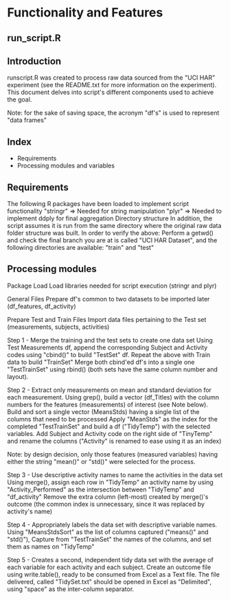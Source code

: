 # Functionality and Features

## run_script.R 

## Introduction

runscript.R was created to process raw data sourced from the "UCI HAR" experiment (see the README.txt for more information on the experiment).
This document delves into script's different components used to achieve the goal.

Note: for the sake of saving space, the acronym "df's" is used to represent "data frames"

## Index
+ Requirements
+ Processing modules and variables


## Requirements
The following R packages have been loaded to implement script functionality
"stringr" => Needed for string manipulation
"plyr" => Needed to implement ddply for final aggregation
Directory structure
In addition, the script assumes it is run from the same directory where the original raw data folder structure was built.
In order to verify the above:
Perform a getwd() and check the final branch you are at is called "UCI HAR Dataset", and the following directories are available: "train" and "test"

## Processing modules
Package Load
Load libraries needed for script execution (stringr and plyr)

General Files
Prepare df's common to two datasets to be imported later (df_features, df_activity)

Prepare Test and Train Files
Import data files pertaining to the Test set (measurements, subjects, activities)

Step 1 - Merge the training and the test sets to create one data set
Using Test Measurements df, append the corresponding Subject and Activity codes using "cbind()" to build "TestSet" df.
Repeat the above with Train data to build "TrainSet"
Merge both cbind'ed df's into a single one "TestTrainSet" using rbind() (both sets have the same column number and layout).

Step 2 - Extract only measurements on mean and standard deviation for each measurement.
Using grep(), build a vector (df_Titles) with the column numbers for the features (measurements) of interest (see Note below).
Build and sort a single vector (MeansStds) having a single list of the columns that need to be processed
Apply "MeanStds" as the index for the completed "TestTrainSet" and build a df ("TidyTemp") with the selected variables.
Add Subject and Activity code on the right side of "TinyTemp" and rename the columns ("Activity" is renamed to ease using it as an index)

Note: by design decision, only those features (measured variables) having either the string "mean()" or "std()" were selected for the process.

Step 3 - Use descriptive activity names to name the activities in the data set
Using merge(), assign each row in "TidyTemp" an activity name by using "Activity_Performed" as the intersection between "TidyTemp" and "df_activity"
Remove the extra column (left-most) created by merge()'s outcome (the common index is unnecessary, since it was replaced by activity's name) 

Step 4 - Appropriately labels the data set with descriptive variable names.
Using "MeansStdsSort" as the list of columns captured ("means()" and "std()"), 
Capture from "TestTrainSet" the names of the columns, and set them as names on "TidyTemp"

Step 5 - Creates a second, independent tidy data set with the average of each variable for each activity and each subject. 
Create an outcome file using write.table(), ready to be consumed from Excel as a Text file.
The file delivered, called "TidySet.txt" should be opened in Excel as "Delimited", using "space" as the inter-column separator.



